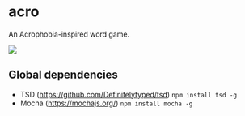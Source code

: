# acro
An Acrophobia-inspired word game.

![](https://i.ytimg.com/vi/Jc_eFbNsU78/hqdefault.jpg)

## Global dependencies

* TSD (https://github.com/Definitelytyped/tsd) `npm install tsd -g`
* Mocha (https://mochajs.org/) `npm install mocha -g`